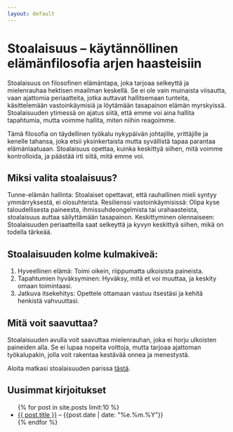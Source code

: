 ```yaml
---
layout: default
---
```


# Stoalaisuus – käytännöllinen elämänfilosofia arjen haasteisiin
Stoalaisuus on filosofinen elämäntapa, joka tarjoaa selkeyttä ja mielenrauhaa hektisen maailman keskellä. Se ei ole vain muinaista viisautta, vaan ajattomia periaatteita, jotka auttavat hallitsemaan tunteita, käsittelemään vastoinkäymisiä ja löytämään tasapainon elämän myrskyissä. Stoalaisuuden ytimessä on ajatus siitä, että emme voi aina hallita tapahtumia, mutta voimme hallita, miten niihin reagoimme.

Tämä filosofia on täydellinen työkalu nykypäivän johtajille, yrittäjille ja kenelle tahansa, joka etsii yksinkertaista mutta syvällistä tapaa parantaa elämänlaatuaan. Stoalaisuus opettaa, kuinka keskittyä siihen, mitä voimme kontrolloida, ja päästää irti siitä, mitä emme voi.

## Miksi valita stoalaisuus?
Tunne-elämän hallinta: Stoalaiset opettavat, että rauhallinen mieli syntyy ymmärryksestä, ei olosuhteista.
Resilienssi vastoinkäymisissä: Olipa kyse taloudellisesta paineesta, ihmissuhdeongelmista tai urahaasteista, stoalaisuus auttaa säilyttämään tasapainon.
Keskittyminen olennaiseen: Stoalaisuuden periaatteilla saat selkeyttä ja kyvyn keskittyä siihen, mikä on todella tärkeää.

## Stoalaisuuden kolme kulmakiveä:
1. Hyveellinen elämä: Toimi oikein, riippumatta ulkoisista paineista.
2. Tapahtumien hyväksyminen: Hyväksy, mitä et voi muuttaa, ja keskity omaan toimintaasi.
3. Jatkuva itsekehitys: Opettele ottamaan vastuu itsestäsi ja kehitä henkistä vahvuuttasi.

## Mitä voit saavuttaa?
Stoalaisuuden avulla voit saavuttaa mielenrauhan, joka ei horju ulkoisten paineiden alla. Se ei lupaa nopeita voittoja, mutta tarjoaa ajattoman työkalupakin, jolla voit rakentaa kestävää onnea ja menestystä.

Aloita matkasi stoalaisuuden parissa [tästä](https://stoalaisuus.fi/mita-on-stoalaisuus.html). 


<h2>Uusimmat kirjoitukset</h2>
<ul>
  {% for post in site.posts limit:10 %}
    <li><a href="{{ post.url }}">{{ post.title }}</a> – {{post.date | date: "%e.%m.%Y"}}</li>
  {% endfor %}
</ul>

